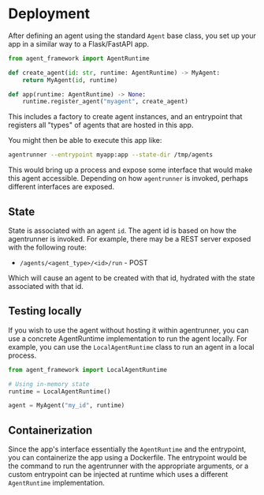 # Deployment

After defining an agent using the standard `Agent` base class, you set up your app in a similar way to a Flask/FastAPI app.

```python
from agent_framework import AgentRuntime

def create_agent(id: str, runtime: AgentRuntime) -> MyAgent:
    return MyAgent(id, runtime)

def app(runtime: AgentRuntime) -> None:
    runtime.register_agent("myagent", create_agent)
```

This includes a factory to create agent instances, and an entrypoint that registers all "types" of agents that are hosted in this app.

You might then be able to execute this app like:

```sh
agentrunner --entrypoint myapp:app --state-dir /tmp/agents
```

This would bring up a process and expose some interface that would make this agent accessible. Depending on how `agentrunner` is invoked, perhaps different interfaces are exposed.

## State

State is associated with an agent `id`. The agent id is based on how the agentrunner is invoked. For example, there may be a REST server exposed with the following route:

- `/agents/<agent_type>/<id>/run` - POST

Which will cause an agent to be created with that id, hydrated with the state associated with that id.

## Testing locally

If you wish to use the agent without hosting it within agentrunner, you can use a concrete AgentRuntime implementation to run the agent locally. For example, you can use the `LocalAgentRuntime` class to run an agent in a local process.

```python
from agent_framework import LocalAgentRuntime

# Using in-memory state
runtime = LocalAgentRuntime()

agent = MyAgent("my_id", runtime)
```

## Containerization

Since the app's interface essentially the `AgentRuntime` and the entrypoint, you can containerize the app using a Dockerfile. The entrypoint would be the command to run the agentrunner with the appropriate arguments, or a custom entrypoint can be injected at runtime which uses a different `AgentRuntime` implementation.

